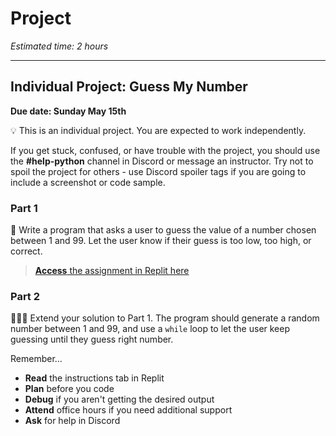 # Project

_Estimated time: 2 hours_

---

## Individual Project: Guess My Number

**Due date: Sunday May 15th**

<aside>

💡 This is an individual project. You are expected to work independently.

If you get stuck, confused, or have trouble with the project, you should use the **#help-python** channel in Discord or message an instructor. Try not to spoil the project for others - use Discord spoiler tags if you are going to include a screenshot or code sample.

</aside>

### Part 1


🔢 Write a program that asks a user to guess the value of a number chosen between 1 and 99. Let the user know if their guess is too low, too high, or correct.

> [**Access** the assignment in Replit here](https://replit.com/team/kibo-fpwp5/P33-Guess-My-Number)


### Part 2

👩🏿‍💻 Extend your solution to Part 1. The program should generate a random number between 1 and 99, and use a `while` loop to let the user keep guessing until they guess right number.

Remember...

- **Read** the instructions tab in Replit
- **Plan** before you code
- **Debug** if you aren't getting the desired output
- **Attend** office hours if you need additional support
- **Ask** for help in Discord
